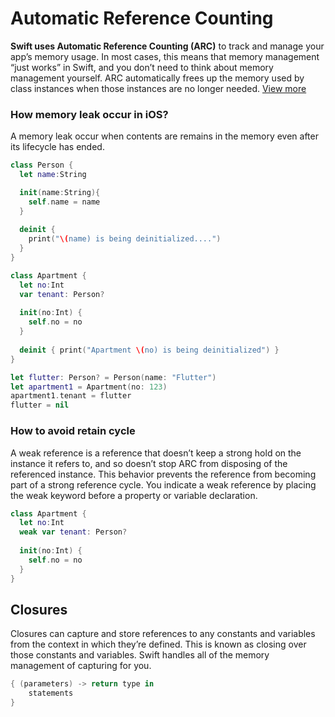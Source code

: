 # Automatic Reference Counting 
**Swift uses Automatic Reference Counting (ARC)** to track and manage your app’s memory usage. In most cases, this means that memory management “just works” in Swift, and you don’t need to think about memory management yourself. ARC automatically frees up the memory used by class instances when those instances are no longer needed.
<a href="https://docs.swift.org/swift-book/LanguageGuide/AutomaticReferenceCounting.html" target="_blank">View more</a>

### How memory leak occur in iOS?
A memory leak occur when contents are remains in the memory even after its lifecycle has ended.

```swift
class Person {
  let name:String

  init(name:String){
    self.name = name
  }
  
  deinit {
    print("\(name) is being deinitialized....")
  }
}

class Apartment {
  let no:Int
  var tenant: Person?
  
  init(no:Int) {
    self.no = no
  }
  
  deinit { print("Apartment \(no) is being deinitialized") }
}

let flutter: Person? = Person(name: "Flutter")
let apartment1 = Apartment(no: 123)
apartment1.tenant = flutter
flutter = nil
```

### How to avoid retain cycle

A weak reference is a reference that doesn’t keep a strong hold on the instance it refers to, and so doesn’t stop ARC from disposing of the referenced instance. This behavior prevents the reference from becoming part of a strong reference cycle. You indicate a weak reference by placing the weak keyword before a property or variable declaration.

```swift
class Apartment {
  let no:Int
  weak var tenant: Person?
  
  init(no:Int) {
    self.no = no
  }
}
```

## Closures 
Closures can capture and store references to any constants and variables from the context in which they’re defined. This is known as closing over those constants and variables. Swift handles all of the memory management of capturing for you.
```swift
{ (parameters) -> return type in
    statements
}
```
